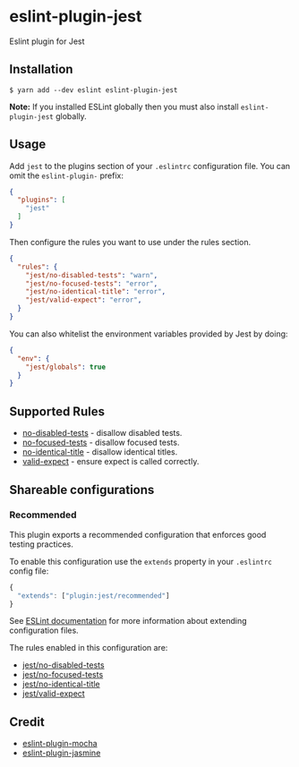 # eslint-plugin-jest

Eslint plugin for Jest

## Installation

```
$ yarn add --dev eslint eslint-plugin-jest
```

**Note:** If you installed ESLint globally then you must also install `eslint-plugin-jest` globally.

## Usage

Add `jest` to the plugins section of your `.eslintrc` configuration file. You can omit the `eslint-plugin-` prefix:

```json
{
  "plugins": [
    "jest"
  ]
}
```


Then configure the rules you want to use under the rules section.

```json
{
  "rules": {
    "jest/no-disabled-tests": "warn",
    "jest/no-focused-tests": "error",
    "jest/no-identical-title": "error",
    "jest/valid-expect": "error",
  }
}
```

You can also whitelist the environment variables provided by Jest by doing:

```json
{
  "env": {
    "jest/globals": true
  }
}
```

## Supported Rules

- [no-disabled-tests](/packages/eslint-plugin-jest/docs/rules/no-disabled-tests.md) - disallow disabled tests.
- [no-focused-tests](/packages/eslint-plugin-jest/docs/rules/no-focused-tests.md) - disallow focused tests.
- [no-identical-title](/packages/eslint-plugin-jest/docs/rules/no-identical-title.md) - disallow identical titles.
- [valid-expect](/packages/eslint-plugin-jest/docs/rules/valid-expect.md) - ensure expect is called correctly.

## Shareable configurations

### Recommended

This plugin exports a recommended configuration that enforces good testing practices.

To enable this configuration use the `extends` property in your `.eslintrc` config file:

```js
{
  "extends": ["plugin:jest/recommended"]
}
```

See [ESLint documentation](http://eslint.org/docs/user-guide/configuring#extending-configuration-files) for more information about extending configuration files.

The rules enabled in this configuration are:

- [jest/no-disabled-tests](/packages/eslint-plugin-jest/docs/rules/no-disabled-tests.md)
- [jest/no-focused-tests](/packages/eslint-plugin-jest/docs/rules/no-focused-tests.md)
- [jest/no-identical-title](/packages/eslint-plugin-jest/docs/rules/no-identical-title.md)
- [jest/valid-expect](/packages/eslint-plugin-jest/docs/rules/valid-expect.md)

## Credit

* [eslint-plugin-mocha](https://github.com/lo1tuma/eslint-plugin-mocha)
* [eslint-plugin-jasmine](https://github.com/tlvince/eslint-plugin-jasmine)
